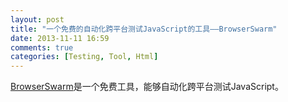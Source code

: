 ```yaml
---
layout: post
title: "一个免费的自动化跨平台测试JavaScript的工具——BrowserSwarm"
date: 2013-11-11 16:59
comments: true
categories: [Testing, Tool, Html]
---
```


[BrowserSwarm](http://www.browserswarm.com/)是一个免费工具，能够自动化跨平台测试JavaScript。
